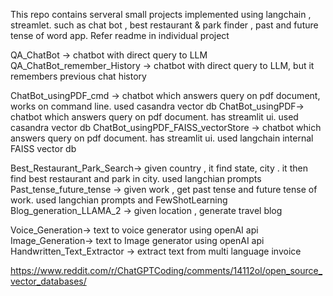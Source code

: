 This repo contains serveral small projects implemented using langchain , streamlet. 
such as chat bot , best restaurant & park finder , past and future tense of word app.
Refer readme in individual project


QA_ChatBot -> chatbot with direct query to LLM
QA_ChatBot_remember_History -> chatbot with direct query to LLM, but it remembers previous chat history

ChatBot_usingPDF_cmd -> chatbot which answers query on pdf document, works on command line. used casandra vector db
ChatBot_usingPDF-> chatbot which answers query on pdf document. has streamlit ui. used casandra vector db
ChatBot_usingPDF_FAISS_vectorStore -> chatbot which answers query on pdf document. has streamlit ui. used langchain internal FAISS vector db

Best_Restaurant_Park_Search-> given country , it find state, city . it then find best restaurant and park in city. used langchian prompts
Past_tense_future_tense -> given work , get past tense and future tense of work. used langchian prompts and FewShotLearning
Blog_generation_LLAMA_2 -> given location , generate travel blog

Voice_Generation-> text to voice generator using openAI api
Image_Generation-> text to Image generator using openAI api
Handwritten_Text_Extractor -> extract text from multi language invoice


https://www.reddit.com/r/ChatGPTCoding/comments/14112ol/open_source_vector_databases/

